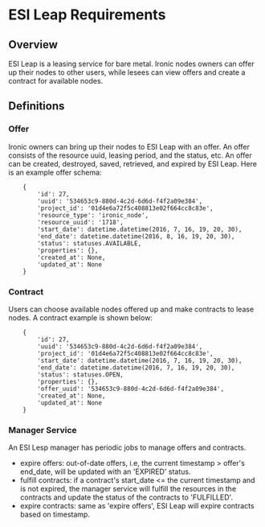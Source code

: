 # ESI Leap Requirements

## Overview
ESI Leap is a leasing service for bare metal. Ironic nodes owners can offer up their nodes to other users, while lesees can view offers and create a contract for available nodes.

## Definitions

### Offer
Ironic owners can bring up their nodes to ESI Leap with an offer. An offer consists of the resource uuid, leasing period, and the status, etc. An offer can be created, destroyed, saved, retrieved, and expired by ESI Leap. Here is an example offer schema:
```
    {
        'id': 27,
        'uuid': '534653c9-880d-4c2d-6d6d-f4f2a09e384',
        'project_id': '01d4e6a72f5c408813e02f664cc8c83e',
        'resource_type': 'ironic_node',
        'resource_uuid': '1718',
        'start_date': datetime.datetime(2016, 7, 16, 19, 20, 30),
        'end_date': datetime.datetime(2016, 8, 16, 19, 20, 30),
        'status': statuses.AVAILABLE,
        'properties': {},
        'created_at': None,
        'updated_at': None
    }
```

### Contract
Users can choose available nodes offered up and make contracts to lease nodes. A contract example is shown below:
```
    {
        'id': 27,
        'uuid': '534653c9-880d-4c2d-6d6d-f4f2a09e384',
        'project_id': '01d4e6a72f5c408813e02f664cc8c83e',
        'start_date': datetime.datetime(2016, 7, 16, 19, 20, 30),
        'end_date': datetime.datetime(2016, 7, 16, 19, 20, 30),
        'status': statuses.OPEN,
        'properties': {},
        'offer_uuid': '534653c9-880d-4c2d-6d6d-f4f2a09e384',
        'created_at': None,
        'updated_at': None
    }
```

### Manager Service
An ESI Lesp manager has periodic jobs to manage offers and contracts. 
* expire offers: out-of-date offers, i.e, the current timestamp > offer's end_date, will be updated with an 'EXPIRED' status.
* fulfill contracts: if a contract's start_date <= the current timestamp and is not expired, the manager service will fulfill the resources in the contracts and update the status of the contracts to 'FULFILLED'.
* expire contracts: same as 'expire offers', ESI Leap will expire contracts based on timestamp.
